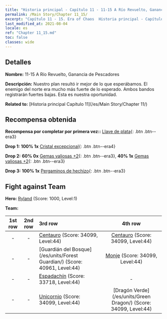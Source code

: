 ```yaml
---
title: "Historia principal - Capítulo 11 - 11-15 A Río Revuelto, Ganancia de Pescadores"
permalink: /Main Story/Chapter 11_15/
excerpt: "Capítulo 11 - 15. Era of Chaos  Historia principal - Capítulo 11_15. 11-15 A Río Revuelto, Ganancia de Pescadores"
last_modified_at: 2021-08-04
locale: es
ref: "Chapter 11_15.md"
toc: false
classes: wide
---
```


## Detalles

 **Nombre:** 11-15 A Río Revuelto, Ganancia de Pescadores

 **Descripción:** Nuestro plan resultó ir mejor de lo que esperábamos. El enemigo del norte era mucho más fuerte de lo esperado. Ambos bandos registrarán fuertes bajas. Esta es nuestra oportunidad.

 **Related to:** [Historia principal Capítulo 11](/es/Main Story/Chapter 11/)

## Recompensa obtenida

 **Recompensa por completar por primera vez::** [Llave de plata](/ItemsES/con_693/){: .btn .btn--era3}

 **Drop 1:** **100% 1x** [Cristal excepcional](/ItemsES/mat_38/){: .btn .btn--era4}

 **Drop 2:** **60% 0x** [Gemas valiosas +2](/ItemsES/mat_30/){: .btn .btn--era3}, **40% 1x** [Gemas valiosas +2](/ItemsES/mat_30/){: .btn .btn--era3}

 **Drop 3:** **100% 1x** [Pergaminos de hechizo](/ItemsES/con_694/){: .btn .btn--era3}


## Fight against Team
 **Hero:** [Ryland](/es/heroes/Ryland/) (Score: 1000, Level:1)

 **Team:**


  | 1st row | 2nd row | 3rd row | 4th row |
  |:----:|:----:|:----|:----:|
  | - | - | [Centauro](/es/units/Centaur/) (Score: 34099, Level:44)  | [Centauro](/es/units/Centaur/) (Score: 34099, Level:44)  |
  | - | - | [Guardián del Bosque](/es/units/Forest Guardian/) (Score: 40961, Level:44)  | [Monje](/es/units/Monk/) (Score: 34099, Level:44)  |
  | - | - | [Espadachín](/es/units/Swordsman/) (Score: 33718, Level:44)  | - |
  | - | - | [Unicornio](/es/units/Unicorn/) (Score: 34099, Level:44)  | [Dragón Verde](/es/units/Green Dragon/) (Score: 34099, Level:44)  |


